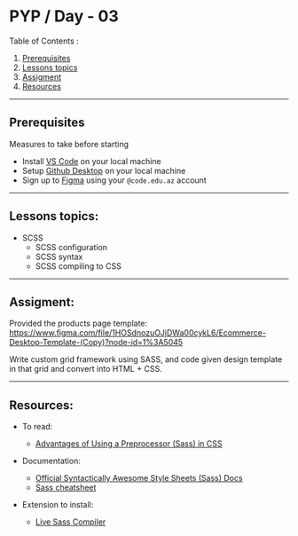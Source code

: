 # PYP / Day - 03

Table of Contents :

1. [Prerequisites](#prerequisites)
1. [Lessons topics](#lessons-topics)  
1. [Assigment](#assigment)
1. [Resources](#resources)

---
## Prerequisites

Measures to take before starting

* Install [VS Code](https://code.visualstudio.com/download) on your local machine
* Setup [Github Desktop](https://desktop.github.com/) on your local machine
* Sign up to [Figma](https://www.figma.com/login) using your `@code.edu.az` account

---

## Lessons topics:

* SCSS
  * SCSS configuration
  * SCSS syntax
  * SCSS compiling to CSS

---

## Assigment:


Provided the products page template: https://www.figma.com/file/1HOSdnozuOJjDWa00cykL6/Ecommerce-Desktop-Template-(Copy)?node-id=1%3A5045

Write custom grid framework using SASS, and code given design template in that grid and convert into HTML + CSS.

---

## Resources:


* To read:
    - [Advantages of Using a Preprocessor (Sass) in CSS](https://medium.com/swlh/advantages-of-using-a-preprocessor-sass-in-css-eb7310179944)

* Documentation:
    - [Official Syntactically Awesome Style Sheets (Sass) Docs](https://sass-lang.com/)
    - [Sass cheatsheet](https://devhints.io/sass)

* Extension to install:
    - [Live Sass Compiler](https://marketplace.visualstudio.com/items?itemName=ritwickdey.live-sass)
